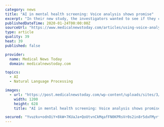 ```yaml
---
category: news
title: "AI in mental health screening: Voice analysis shows promise"
excerpt: "In their new study, the investigators wanted to see if they could successfully use interactive voice recognition technology to screen for changes in mental health. The results, they say, have been promising so far. The researchers worked with 47 people receiving care at a community-based mental health clinic. All participants lived with a ..."
publishedDateTime: 2020-01-24T00:00:00Z
sourceUrl: "https://www.medicalnewstoday.com/articles/using-voice-analysis-to-track-the-wellness-of-patients-with-mental-illness"
type: article
quality: 39
heat: 39
published: false

provider:
  name: Medical News Today
  domain: medicalnewstoday.com

topics:
  - AI
  - Natural Language Processing

images:
  - url: "https://post.medicalnewstoday.com/wp-content/uploads/sites/3/2020/01/iStock-577639382-1200x628.jpg"
    width: 1200
    height: 628
    title: "AI in mental health screening: Voice analysis shows promise"

secured: "Yvuzkv+odnOiY+8kW+7KUaJa+QoUtvnCkMqafFN0KPRsVr0s2in8r5dxFMyrfmL1q/kpZywo6tqg7iJvcqZSK6shK+pHNlQicOadpaOB9g1kj+/wSO4gSGBeQ1GXZuP2rwOTO0G6uncE2+Fy5XHcKtEafa2/xCn574fChkKfgZ9/GoS5LAA4paDSb7j0KKWgLx4ZNaKM2xyGjYNGjOHl3SaPy9iz0hQ2vlkfbD43XEMkRnrpNpsvqOOzqNou1G/VGFCf8rdAW6QDAwHPCSSF8BmezQYIaP8MsnvOUK3HaWfvaM02yV03pl9CtMiVdzTt3KxDTaS50QJqQhGbUv4uc6yFSSqgonL3uqzTlbzIUCVnNOPg/3KijJ8zlaBFpArb5fmr8IkuaSX0vZ0Cfie4s1wOn4+D9rusZSBiAFtmjk0a5e1QFKNSftLV/GnBr5MZm1xBorhBoJEfNs+s2dex7vqnwFTUWu41NuuCTCOLdxc=;VdeoFFa4Xxo0VUF58GfcxA=="
---
```


